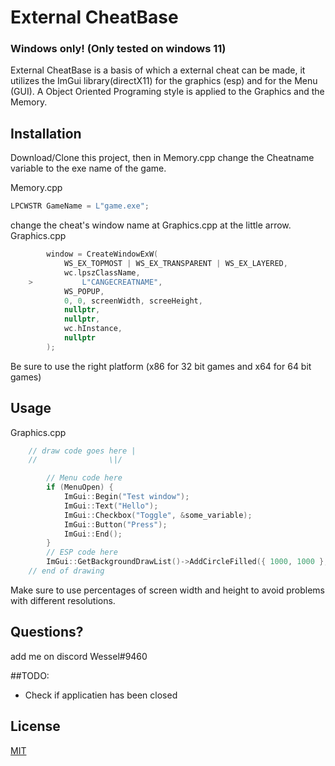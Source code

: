 # External CheatBase
### Windows only! (Only tested on windows 11)
External CheatBase is a basis of which a external cheat can be made, it utilizes the ImGui library(directX11) for the graphics (esp) and for the Menu (GUI). A Object Oriented Programing style is applied to the Graphics and the Memory.

## Installation

Download/Clone this project, then in Memory.cpp change the Cheatname variable to the exe name of the game.

Memory.cpp
```cpp
LPCWSTR GameName = L"game.exe";
```

change the cheat's window name at Graphics.cpp at the little arrow.
Graphics.cpp
```cpp
		window = CreateWindowExW(
			WS_EX_TOPMOST | WS_EX_TRANSPARENT | WS_EX_LAYERED,
			wc.lpszClassName,
	>       	L"CANGECREATNAME",
			WS_POPUP,
			0, 0, screenWidth, screeHeight,
			nullptr,
			nullptr,
			wc.hInstance,
			nullptr
		);
```

Be sure to use the right platform (x86 for 32 bit games and x64 for 64 bit games)
## Usage
Graphics.cpp
```cpp
	// draw code goes here |
	//  		      \|/

		// Menu code here
		if (MenuOpen) {
			ImGui::Begin("Test window");
			ImGui::Text("Hello");
			ImGui::Checkbox("Toggle", &some_variable);
			ImGui::Button("Press");
			ImGui::End();
		}
		// ESP code here
		ImGui::GetBackgroundDrawList()->AddCircleFilled({ 1000, 1000 }, 100.f, ImColor(1.f, 0.f, 0.f));
	// end of drawing
```
Make sure to use percentages of screen width and height to avoid problems with different resolutions.
## Questions?
add me on discord Wessel#9460

##TODO:
- Check if applicatien has been closed
## License

[MIT](https://choosealicense.com/licenses/mit/)
